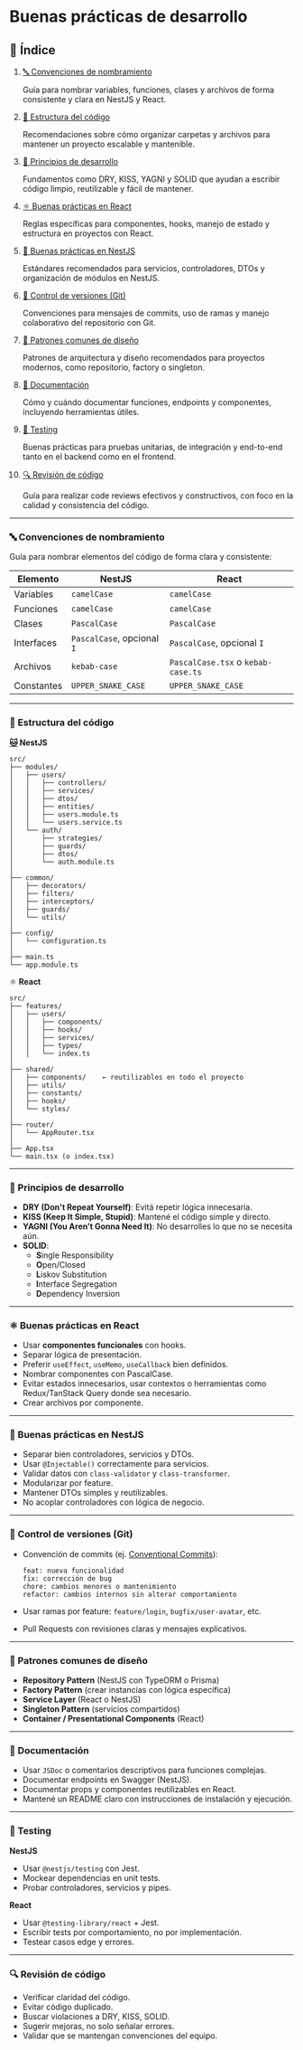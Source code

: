 # Buenas prácticas de desarrollo

## 📌 Índice

1. [🔤 Convenciones de nombramiento](https://www.notion.so/Buenas-pr-cticas-de-desarrollo-1ce0ec4380bd8061a323f55239f43bc3?pvs=21)
    
    Guía para nombrar variables, funciones, clases y archivos de forma consistente y clara en NestJS y React.
    
2. [📂 Estructura del código](https://www.notion.so/Buenas-pr-cticas-de-desarrollo-1ce0ec4380bd8061a323f55239f43bc3?pvs=21)
    
    Recomendaciones sobre cómo organizar carpetas y archivos para mantener un proyecto escalable y mantenible.
    
3. [🧠 Principios de desarrollo](https://www.notion.so/Buenas-pr-cticas-de-desarrollo-1ce0ec4380bd8061a323f55239f43bc3?pvs=21)
    
    Fundamentos como DRY, KISS, YAGNI y SOLID que ayudan a escribir código limpio, reutilizable y fácil de mantener.
    
4. [⚛️ Buenas prácticas en React](https://www.notion.so/Buenas-pr-cticas-de-desarrollo-1ce0ec4380bd8061a323f55239f43bc3?pvs=21)
    
    Reglas específicas para componentes, hooks, manejo de estado y estructura en proyectos con React.
    
5. [🦮 Buenas prácticas en NestJS](https://www.notion.so/Buenas-pr-cticas-de-desarrollo-1ce0ec4380bd8061a323f55239f43bc3?pvs=21)
    
    Estándares recomendados para servicios, controladores, DTOs y organización de módulos en NestJS.
    
6. [🌿 Control de versiones (Git)](https://www.notion.so/Buenas-pr-cticas-de-desarrollo-1ce0ec4380bd8061a323f55239f43bc3?pvs=21)
    
    Convenciones para mensajes de commits, uso de ramas y manejo colaborativo del repositorio con Git.
    
7. [🧩 Patrones comunes de diseño](https://www.notion.so/Buenas-pr-cticas-de-desarrollo-1ce0ec4380bd8061a323f55239f43bc3?pvs=21)
    
    Patrones de arquitectura y diseño recomendados para proyectos modernos, como repositorio, factory o singleton.
    
8. [📝 Documentación](https://www.notion.so/Buenas-pr-cticas-de-desarrollo-1ce0ec4380bd8061a323f55239f43bc3?pvs=21)
    
    Cómo y cuándo documentar funciones, endpoints y componentes, incluyendo herramientas útiles.
    
9. [🧪 Testing](https://www.notion.so/Buenas-pr-cticas-de-desarrollo-1ce0ec4380bd8061a323f55239f43bc3?pvs=21)
    
    Buenas prácticas para pruebas unitarias, de integración y end-to-end tanto en el backend como en el frontend.
    
10. [🔍 Revisión de código](https://www.notion.so/Buenas-pr-cticas-de-desarrollo-1ce0ec4380bd8061a323f55239f43bc3?pvs=21)
    
    Guía para realizar code reviews efectivos y constructivos, con foco en la calidad y consistencia del código.
    

---

### 🔤 Convenciones de nombramiento

Guía para nombrar elementos del código de forma clara y consistente:

| Elemento | NestJS | React |
| --- | --- | --- |
| Variables | `camelCase` | `camelCase` |
| Funciones | `camelCase` | `camelCase` |
| Clases | `PascalCase` | `PascalCase` |
| Interfaces | `PascalCase`, opcional `I` | `PascalCase`, opcional `I` |
| Archivos | `kebab-case` | `PascalCase.tsx` o `kebab-case.ts` |
| Constantes | `UPPER_SNAKE_CASE` | `UPPER_SNAKE_CASE` |

---

### 📂 Estructura del código

 **[🐱](https://emojipedia.org/cat-face) NestJS**

```
src/
├── modules/
│   ├── users/
│   │   ├── controllers/
│   │   ├── services/
│   │   ├── dtos/
│   │   ├── entities/
│   │   ├── users.module.ts
│   │   └── users.service.ts
│   └── auth/
│       ├── strategies/
│       ├── guards/
│       ├── dtos/
│       └── auth.module.ts
│
├── common/
│   ├── decorators/
│   ├── filters/
│   ├── interceptors/
│   ├── guards/
│   └── utils/
│
├── config/
│   └── configuration.ts
│
├── main.ts
└── app.module.ts
```

⚛️ **React**

```
src/
├── features/
│   ├── users/
│   │   ├── components/
│   │   ├── hooks/
│   │   ├── services/
│   │   ├── types/
│   │   └── index.ts
│
├── shared/
│   ├── components/    ← reutilizables en todo el proyecto
│   ├── utils/
│   ├── constants/
│   ├── hooks/
│   └── styles/
│
├── router/
│   └── AppRouter.tsx
│
├── App.tsx
└── main.tsx (o index.tsx)
```

---

### 🧠 Principios de desarrollo

- **DRY (Don't Repeat Yourself)**: Evitá repetir lógica innecesaria.
- **KISS (Keep It Simple, Stupid)**: Mantené el código simple y directo.
- **YAGNI (You Aren’t Gonna Need It)**: No desarrolles lo que no se necesita aún.
- **SOLID**:
    - **S**ingle Responsibility
    - **O**pen/Closed
    - **L**iskov Substitution
    - **I**nterface Segregation
    - **D**ependency Inversion

---

### ⚛️ Buenas prácticas en React

- Usar **componentes funcionales** con hooks.
- Separar lógica de presentación.
- Preferir `useEffect`, `useMemo`, `useCallback` bien definidos.
- Nombrar componentes con PascalCase.
- Evitar estados innecesarios, usar contextos o herramientas como Redux/TanStack Query donde sea necesario.
- Crear archivos por componente.

---

### 🦮 Buenas prácticas en NestJS

- Separar bien controladores, servicios y DTOs.
- Usar `@Injectable()` correctamente para servicios.
- Validar datos con `class-validator` y `class-transformer`.
- Modularizar por feature.
- Mantener DTOs simples y reutilizables.
- No acoplar controladores con lógica de negocio.

---

### 🌿 Control de versiones (Git)

- Convención de commits (ej. [Conventional Commits](https://www.conventionalcommits.org/)):
    
    ```
    feat: nueva funcionalidad
    fix: corrección de bug
    chore: cambios menores o mantenimiento
    refactor: cambios internos sin alterar comportamiento
    ```
    
- Usar ramas por feature: `feature/login`, `bugfix/user-avatar`, etc.
- Pull Requests con revisiones claras y mensajes explicativos.

---

### 🧩 Patrones comunes de diseño

- **Repository Pattern** (NestJS con TypeORM o Prisma)
- **Factory Pattern** (crear instancias con lógica específica)
- **Service Layer** (React o NestJS)
- **Singleton Pattern** (servicios compartidos)
- **Container / Presentational Components** (React)

---

### 📝 Documentación

- Usar `JSDoc` o comentarios descriptivos para funciones complejas.
- Documentar endpoints en Swagger (NestJS).
- Documentar props y componentes reutilizables en React.
- Mantené un README claro con instrucciones de instalación y ejecución.

---

### 🧪 Testing

**NestJS**

- Usar `@nestjs/testing` con Jest.
- Mockear dependencias en unit tests.
- Probar controladores, servicios y pipes.

**React**

- Usar `@testing-library/react` + Jest.
- Escribir tests por comportamiento, no por implementación.
- Testear casos edge y errores.

---

### 🔍 Revisión de código

- Verificar claridad del código.
- Evitar código duplicado.
- Buscar violaciones a DRY, KISS, SOLID.
- Sugerir mejoras, no solo señalar errores.
- Validar que se mantengan convenciones del equipo.